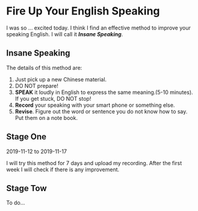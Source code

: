 # Fire Up Your English Speaking

I was so ... excited today. I think I find an effective method to improve your speaking English. I will call it ***Insane Speaking***.

## Insane Speaking

The details of this method are:

1. Just pick up a new Chinese material.
2. DO NOT prepare!
3. **SPEAK** it loudly in English to express the same meaning.(5-10 minutes). If you get stuck, DO NOT stop!
4. **Record** your speaking with your smart phone or something else.
5. **Revise**. Figure out the word or sentence you do not know how to say. Put them on a note book.

## Stage One 

2019-11-12 to 2019-11-17

I will try this method for 7 days and upload my recording. After the first week I will check if there is any improvement.

## Stage Tow

To do...

